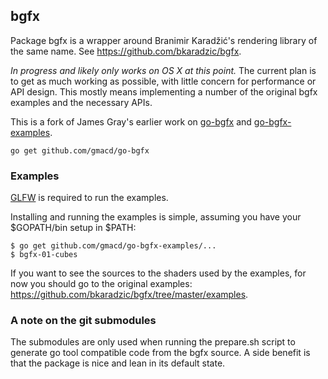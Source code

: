 ## bgfx

Package bgfx is a wrapper around Branimir Karadžić's rendering library
of the same name. See <https://github.com/bkaradzic/bgfx>.

_In progress and likely only works on OS X at this point._ The current
plan is to get as much working as possible, with little concern for
performance or API design. This mostly means implementing a number of
the original bgfx examples and the necessary APIs.

This is a fork of James Gray's earlier work on [go-bgfx](https://github.com/james4k/go-bgfx) and [go-bgfx-examples](https://github.com/james4k/go-bgfx-examples).

`go get github.com/gmacd/go-bgfx`

### Examples

[GLFW](http://www.glfw.org/) is required to run the examples.

Installing and running the examples is simple, assuming you have your
$GOPATH/bin setup in $PATH:

```
$ go get github.com/gmacd/go-bgfx-examples/...
$ bgfx-01-cubes
```

If you want to see the sources to the shaders used by the examples, for
now you should go to the original examples:
<https://github.com/bkaradzic/bgfx/tree/master/examples>.

### A note on the git submodules

The submodules are only used when running the prepare.sh script to
generate go tool compatible code from the bgfx source. A side benefit is
that the package is nice and lean in its default state.
